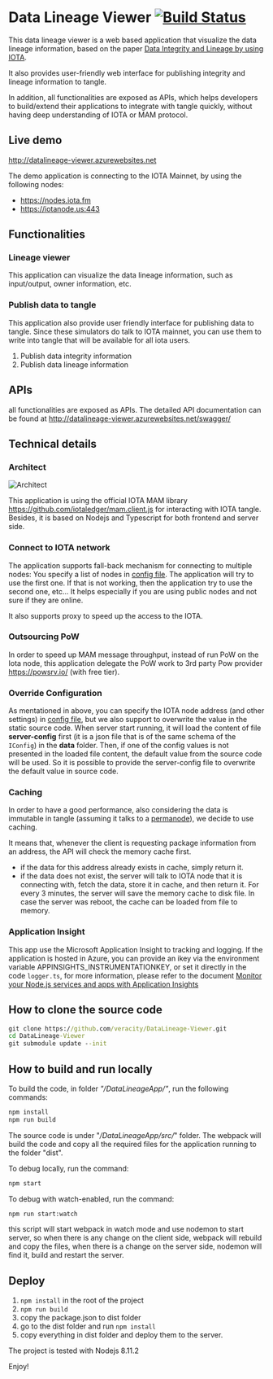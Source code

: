 ﻿# Data Lineage Viewer  [![Build Status](https://travis-ci.com/veracity/DataLineage-Viewer.svg?branch=master)](https://travis-ci.com/veracity/DataLineage-Viewer)
This data lineage viewer is a web based application that visualize the data lineage information, based on the paper [Data Integrity and Lineage by using IOTA](http://fenglu.me/2018/04/16/Data-integrity-and-data-lineage-by-using-IOTA/ "Data Integrity and Lineage by using IOTA"). 

It also provides user-friendly web interface for publishing integrity and lineage information to tangle.

In addition, all functionalities are exposed as APIs, which helps developers to build/extend their applications to integrate with tangle quickly, without having deep understanding of IOTA or MAM protocol.

## Live demo
http://datalineage-viewer.azurewebsites.net

The demo application is connecting to the IOTA Mainnet, by using the following nodes:
- https://nodes.iota.fm
- https://iotanode.us:443

## Functionalities
### Lineage viewer
This application can visualize the data lineage information, such as input/output, owner information, etc.
### Publish data to tangle
This application also provide user friendly interface for publishing data to tangle. Since these simulators do talk to IOTA mainnet, you can use them to write into tangle that will be available for all iota users.
1. Publish data integrity information
2. Publish data lineage information

## APIs
all functionalities are exposed as APIs. 
The detailed API documentation can be found at http://datalineage-viewer.azurewebsites.net/swagger/ 

## Technical details
### Architect
![Architect](https://github.com/veracity/DataLineage-Viewer/blob/master/Doc/System%20architect.png?raw=true)

This application is using the official IOTA MAM library https://github.com/iotaledger/mam.client.js for interacting with IOTA tangle. Besides, it is based on Nodejs and Typescript for both frontend and server side.

### Connect to IOTA network
The application supports fall-back mechanism for connecting to multiple nodes: You specify a list of nodes in [config file](https://github.com/veracity/DataLineage-Viewer/blob/master/DataLineageApp/src/server/server-config.ts). The application will try to use the first one. If that is not working, then the application try to use the second one, etc... It helps especially if you are using public nodes and not sure if they are online.

It also supports proxy to speed up the access to the IOTA.

### Outsourcing PoW
In order to speed up MAM message throughput, instead of run PoW on the Iota node, this application delegate the PoW work to 3rd party Pow provider https://powsrv.io/ (with free tier). 

### Override Configuration
As mentationed in above, you can specify the IOTA node address (and other settings) in [config file](https://github.com/veracity/DataLineage-Viewer/blob/master/DataLineageApp/src/server/server-config.ts), but we also support to overwrite the value in the static source code. When server start running, it will load the content of file **server-config** first (it is a json file that is of the same schema of the `IConfig`) in the **data** folder. Then, if one of the config values is not presented in the loaded file content, the default value from the source code will be used. So it is possible to provide the server-config file to overwrite the default value in source code.

### Caching
In order to have a good performance, also considering the data is immutable in tangle (assuming it talks to a [permanode](https://iota.stackexchange.com/questions/782/full-node-vs-permanode/783)), we decide to use caching. 

It means that, whenever the client is requesting package information from an address, the API will check the memory cache first. 
- if the data for this address already exists in cache, simply return it.
- if the data does not exist, the server will talk to IOTA node that it is connecting with, fetch the data, store it in cache, and then return it.
For every 3 minutes, the server will save the memory cache to disk file. In case the server was reboot, the cache can be loaded from file to memory.

### Application Insight
This app use the Microsoft Application Insight to tracking and logging. If the application is hosted in Azure, you can provide an ikey via the environment variable APPINSIGHTS_INSTRUMENTATIONKEY, or set it directly in the code `logger.ts`, for more information, please refer to the document [Monitor your Node.js services and apps with Application Insights](https://docs.microsoft.com/en-us/azure/application-insights/app-insights-nodejs "Monitor your Node.js services and apps with Application Insights")

## How to clone the source code
```cmd
git clone https://github.com/veracity/DataLineage-Viewer.git
cd DataLineage-Viewer
git submodule update --init 
```

## How to build and run locally
To build the code, in folder *"/DataLineageApp/"*, run the following commands:
```cmd
npm install
npm run build
```

The source code is under "*/DataLineageApp/src/*" folder. The webpack will build the code and copy all the required files for the application running to the folder "dist".

To debug locally, run the command:
```cmd
npm start
```

To debug with watch-enabled, run the command:
```cmd
npm run start:watch
```
this script will start webpack in watch mode and use nodemon to start server, so when there is any change on the client side, webpack will rebuild and copy the files, when there is a change on the server side, nodemon will find it, build and restart the server.

## Deploy 
1. `npm install` in the root of the project
1. `npm run build`
1. copy the package.json to dist folder
1. go to the dist folder and run `npm install`
1. copy everything in dist folder and deploy them to the server.

The project is tested with Nodejs 8.11.2


Enjoy!
